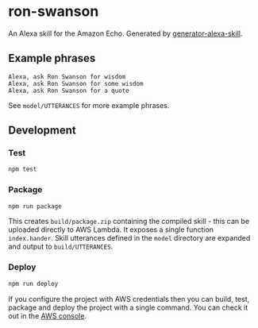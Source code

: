 # ron-swanson

An Alexa skill for the Amazon Echo. Generated by [generator-alexa-skill](https://github.com/cameronhunter/generator-alexa-skill).

## Example phrases
```
Alexa, ask Ron Swanson for wisdom
Alexa, ask Ron Swanson for some wisdom
Alexa, ask Ron Swanson for a quote
```

See `model/UTTERANCES` for more example phrases.

## Development

### Test

```bash
npm test
```

### Package

```bash
npm run package
```

This creates `build/package.zip` containing the compiled skill - this can be uploaded directly to AWS Lambda. It exposes a single function `index.hander`. Skill utterances defined in the `model` directory are expanded and output to `build/UTTERANCES`.

### Deploy

```bash
npm run deploy
```

If you configure the project with AWS credentials then you can build, test, package and deploy the project with a single command. You can check it out in the [AWS console](https://console.aws.amazon.com/lambda/home?region=us-east-1#/functions/ron-swanson).
